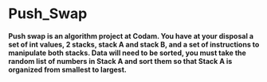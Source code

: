 # Push_Swap

#### Push swap is an algorithm project at Codam. You have at your disposal a set of int values, 2 stacks, **stack A** and **stack B**, and a set of instructions to manipulate both stacks. Data will need to be sorted, you must take the random list of numbers in Stack A and sort them so that Stack A is organized from smallest to largest. 
